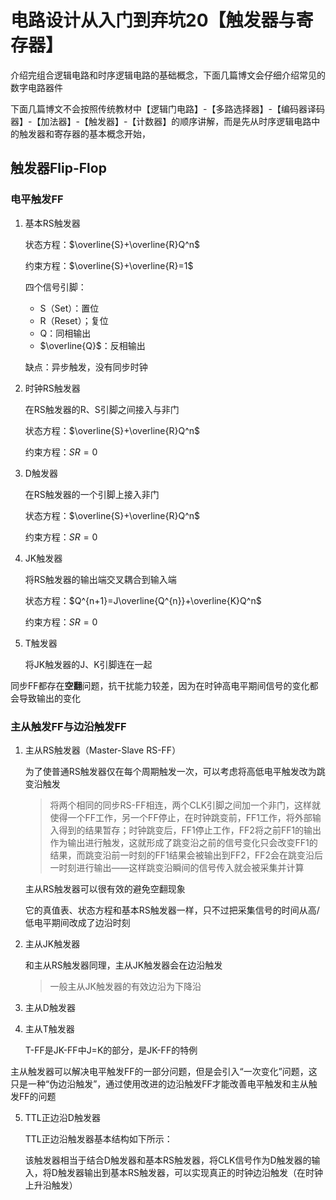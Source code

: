 # 电路设计从入门到弃坑20【触发器与寄存器】

介绍完组合逻辑电路和时序逻辑电路的基础概念，下面几篇博文会仔细介绍常见的数字电路器件

下面几篇博文不会按照传统教材中【逻辑门电路】-【多路选择器】-【编码器译码器】-【加法器】-【触发器】-【计数器】的顺序讲解，而是先从时序逻辑电路中的触发器和寄存器的基本概念开始，



## 触发器Flip-Flop







### 电平触发FF

1. 基本RS触发器

    状态方程：$\overline{S}+\overline{R}Q^n$

    约束方程：$\overline{S}+\overline{R}=1$

    四个信号引脚：

    * S（Set）：置位
    * R（Reset）；复位
    * Q：同相输出
    * $\overline{Q}$：反相输出

    缺点：异步触发，没有同步时钟

2. 时钟RS触发器

    在RS触发器的R、S引脚之间接入与非门

    状态方程：$\overline{S}+\overline{R}Q^n$

    约束方程：$SR=0$

3. D触发器

    在RS触发器的一个引脚上接入非门

    状态方程：$\overline{S}+\overline{R}Q^n$

    约束方程：$SR=0$

4. JK触发器

    将RS触发器的输出端交叉耦合到输入端

    状态方程：$Q^{n+1}=J\overline{Q^{n}}+\overline{K}Q^n$

    约束方程：$SR=0$

5. T触发器

    将JK触发器的J、K引脚连在一起

同步FF都存在**空翻**问题，抗干扰能力较差，因为在时钟高电平期间信号的变化都会导致输出的变化





### 主从触发FF与边沿触发FF

1. 主从RS触发器（Master-Slave RS-FF）

    为了使普通RS触发器仅在每个周期触发一次，可以考虑将高低电平触发改为跳变沿触发

    > 将两个相同的同步RS-FF相连，两个CLK引脚之间加一个非门，这样就使得一个FF工作，另一个FF停止，在时钟跳变前，FF1工作，将外部输入得到的结果暂存；时钟跳变后，FF1停止工作，FF2将之前FF1的输出作为输出进行触发，这就形成了跳变沿之前的信号变化只会改变FF1的结果，而跳变沿前一时刻的FF1结果会被输出到FF2，FF2会在跳变沿后一时刻进行输出——这样跳变沿瞬间的信号传入就会被采集并计算
    
    主从RS触发器可以很有效的避免空翻现象
    
    它的真值表、状态方程和基本RS触发器一样，只不过把采集信号的时间从高/低电平期间改成了边沿时刻

2. 主从JK触发器

   和主从RS触发器同理，主从JK触发器会在边沿触发

   > 一般主从JK触发器的有效边沿为下降沿

3. 主从D触发器




4. 主从T触发器
   
    T-FF是JK-FF中J=K的部分，是JK-FF的特例


主从触发器可以解决电平触发FF的一部分问题，但是会引入“一次变化”问题，这只是一种“伪边沿触发”，通过使用改进的边沿触发FF才能改善电平触发和主从触发FF的问题

5. TTL正边沿D触发器
   
   TTL正边沿触发器基本结构如下所示：



   该触发器相当于结合D触发器和基本RS触发器，将CLK信号作为D触发器的输入，将D触发器输出到基本RS触发器，可以实现真正的时钟边沿触发（在时钟上升沿触发）





